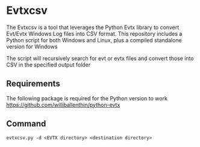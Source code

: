 # Evtxcsv
The Evtxcsv is a tool that leverages the Python Evtx library to convert Evt/Evtx Windows Log files into CSV format. This repository includes a Python script for both Windows and Linux, plus a compiled standalone version for Windows

The script will recursively search for evt or evtx files and convert those into CSV in the specified output folder

## Requirements
The following package is required for the Python version to work
https://github.com/williballenthin/python-evtx

## Command
	evtxcsv.py -d <EVTX directory> <destination directory>

